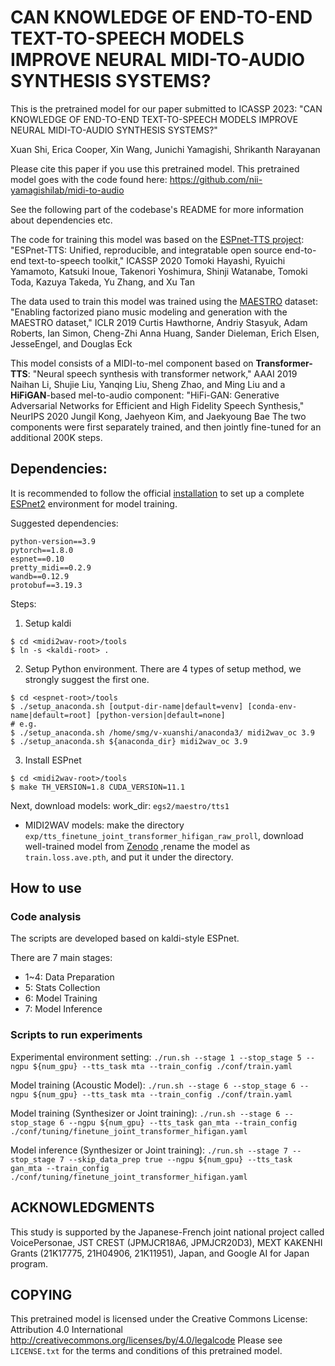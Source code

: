 # CAN KNOWLEDGE OF END-TO-END TEXT-TO-SPEECH MODELS IMPROVE NEURAL MIDI-TO-AUDIO SYNTHESIS SYSTEMS?

This is the pretrained model for our paper submitted to ICASSP 2023:
"CAN KNOWLEDGE OF END-TO-END TEXT-TO-SPEECH MODELS IMPROVE NEURAL MIDI-TO-AUDIO SYNTHESIS SYSTEMS?"

Xuan Shi, Erica Cooper, Xin Wang, Junichi Yamagishi, Shrikanth Narayanan

Please cite this paper if you use this pretrained model.
This pretrained model goes with the code found here:
https://github.com/nii-yamagishilab/midi-to-audio

See the following part of the codebase's README for more information about dependencies etc.

The code for training this model was based on the [ESPnet-TTS project](https://github.com/espnet/espnet):
"ESPnet-TTS: Unified, reproducible, and integratable open source end-to-end text-to-speech toolkit," ICASSP 2020
Tomoki Hayashi, Ryuichi Yamamoto, Katsuki Inoue, Takenori Yoshimura, Shinji Watanabe, Tomoki Toda, Kazuya Takeda, Yu Zhang, and Xu Tan

The data used to train this model was trained using the [MAESTRO](https://magenta.tensorflow.org/datasets/maestro) dataset:
"Enabling factorized piano music modeling and generation with the MAESTRO dataset," ICLR 2019
Curtis Hawthorne, Andriy Stasyuk, Adam Roberts, Ian Simon, Cheng-Zhi Anna Huang, Sander Dieleman, Erich Elsen, JesseEngel, and Douglas Eck

This model consists of a MIDI-to-mel component based on **Transformer-TTS**:
"Neural speech synthesis with transformer network," AAAI 2019
Naihan Li, Shujie Liu, Yanqing Liu, Sheng Zhao, and Ming Liu
and a **HiFiGAN**-based mel-to-audio component:
"HiFi-GAN: Generative Adversarial Networks for Efficient and High Fidelity Speech Synthesis," NeurIPS 2020
Jungil Kong, Jaehyeon Kim, and Jaekyoung Bae
The two components were first separately trained, and then jointly fine-tuned for an additional 200K steps.


## Dependencies:  

It is recommended to follow the official [installation](https://espnet.github.io/espnet/installation.html) to set up a complete [ESPnet2](https://github.com/espnet/espnet) environment for model training.

Suggested dependencies:
```
python-version==3.9
pytorch==1.8.0
espnet==0.10
pretty_midi==0.2.9
wandb==0.12.9
protobuf==3.19.3
```

Steps:
1. Setup kaldi
```
$ cd <midi2wav-root>/tools
$ ln -s <kaldi-root> .
```

2. Setup Python environment. There are 4 types of setup method, we strongly suggest the first one.
```
$ cd <espnet-root>/tools
$ ./setup_anaconda.sh [output-dir-name|default=venv] [conda-env-name|default=root] [python-version|default=none]
# e.g.
$ ./setup_anaconda.sh /home/smg/v-xuanshi/anaconda3/ midi2wav_oc 3.9
$ ./setup_anaconda.sh ${anaconda_dir} midi2wav_oc 3.9
```

3. Install ESPnet
```
$ cd <midi2wav-root>/tools
$ make TH_VERSION=1.8 CUDA_VERSION=11.1
```

Next, download models:
work_dir: `egs2/maestro/tts1`
 * MIDI2WAV models: make the directory  `exp/tts_finetune_joint_transformer_hifigan_raw_proll`, download well-trained model from [Zenodo](https://zenodo.org/record/7370009#.Y4QaQi8Rr0o) ,rename the model as `train.loss.ave.pth`, and put it under the directory.


## How to use

### Code analysis
The scripts are developed based on kaldi-style ESPnet.

There are 7 main stages:
* 1~4:  Data Preparation
* 5: Stats Collection
* 6: Model Training
* 7: Model Inference

### Scripts to run experiments

Experimental environment setting:
`./run.sh --stage 1 --stop_stage 5 --ngpu ${num_gpu} --tts_task mta --train_config ./conf/train.yaml`

Model training (Acoustic Model):
`./run.sh --stage 6 --stop_stage 6 --ngpu ${num_gpu} --tts_task mta --train_config ./conf/train.yaml`

Model training (Synthesizer or Joint training):
`./run.sh --stage 6 --stop_stage 6 --ngpu ${num_gpu} --tts_task gan_mta --train_config ./conf/tuning/finetune_joint_transformer_hifigan.yaml`

Model inference (Synthesizer or Joint training):
`./run.sh --stage 7 --stop_stage 7 --skip_data_prep true --ngpu ${num_gpu} --tts_task gan_mta --train_config ./conf/tuning/finetune_joint_transformer_hifigan.yaml `

## ACKNOWLEDGMENTS
This study is supported by the Japanese-French joint national project called
VoicePersonae, JST CREST (JPMJCR18A6, JPMJCR20D3), MEXT KAKENHI Grants
(21K17775, 21H04906, 21K11951), Japan, and Google AI for Japan program.

## COPYING
This pretrained model is licensed under the Creative Commons License:
Attribution 4.0 International
http://creativecommons.org/licenses/by/4.0/legalcode 
Please see `LICENSE.txt` for the terms and conditions of this pretrained model.

